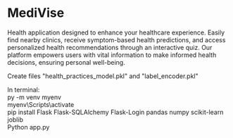 # MediVise
Health application designed to enhance your healthcare experience. Easily find nearby clinics, receive symptom-based health predictions, and access personalized health recommendations through an interactive quiz.  Our platform empowers users with vital information to make informed health decisions, ensuring personal well-being.
<p>
  Create files "health_practices_model.pkl" and "label_encoder.pkl"
</p>
<p>
  In terminal:
  <br>
  py -m venv myenv
  <br>
  myenv\Scripts\activate
  <br>
  pip install Flask Flask-SQLAlchemy Flask-Login pandas numpy scikit-learn joblib
  <br>
  Python app.py
</p>
<br>
<br>
